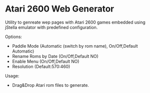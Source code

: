 # Atari 2600 Web Generator

Utility to genreate wep pages with Atari 2600 games embedded using jStella emulator with predefined configuration.

Options:
*   Paddle Mode (Automatic (switch by rom name), On/Off,Default Automatic)  
*   Rename Roms by Date (On/Off,Default NO)  
*   Enable Menu (On/Off,Default NO)  
*   Resolution (Default:570:460)  

Usage:
* Drag&Drop Atari rom files to generate.
